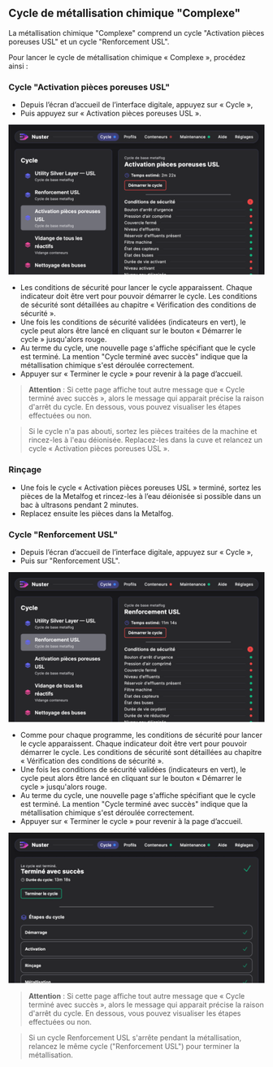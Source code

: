## Cycle de métallisation chimique "Complexe"

La métallisation chimique "Complexe" comprend un cycle "Activation pièces poreuses USL" et un cycle "Renforcement USL".

Pour lancer le cycle de métallisation chimique « Complexe », procédez ainsi :

### Cycle "Activation pièces poreuses USL"

- Depuis l’écran d’accueil de l’interface digitale, appuyez sur « Cycle »,
- Puis appuyez sur « Activation pièces poreuses USL ».

![Menu Activation pièces poreuses USL](menu_activation.png)

- Les conditions de sécurité pour lancer le cycle apparaissent. Chaque indicateur doit être vert pour pouvoir démarrer le cycle. Les conditions de sécurité sont détaillées au chapitre « Vérification des conditions de sécurité ».
- Une fois les conditions de sécurité validées (indicateurs en vert), le cycle peut alors être lancé en cliquant sur le bouton « Démarrer le cycle » jusqu'alors rouge.
- Au terme du cycle, une nouvelle page s'affiche spécifiant que le cycle est terminé. La mention "Cycle terminé avec succès" indique que la métallisation chimique s'est déroulée correctement.
- Appuyer sur « Terminer le cycle » pour revenir à la page d’accueil.

> **Attention** : Si cette page affiche tout autre message que « Cycle terminé avec succès », alors le message qui apparait précise la raison d'arrêt du cycle. En dessous, vous pouvez visualiser les étapes effectuées ou non.

> Si le cycle n'a pas abouti, sortez les pièces traitées de la machine et rincez-les à l'eau déionisée. Replacez-les dans la cuve et relancez un cycle « Activation pièces poreuses USL ».

### Rinçage

- Une fois le cycle « Activation pièces poreuses USL » terminé, sortez les pièces de la Metalfog et rincez-les à l’eau déionisée si possible dans un bac à ultrasons pendant 2 minutes.
- Replacez ensuite les pièces dans la Metalfog.

### Cycle "Renforcement USL"

- Depuis l’écran d’accueil de l’interface digitale, appuyez sur « Cycle »,
- Puis sur "Renforcement USL".

![Menu Renforcement USL](menu_renforcement.png)

- Comme pour chaque programme, les conditions de sécurité pour lancer le cycle apparaissent. Chaque indicateur doit être vert pour pouvoir démarrer le cycle. Les conditions de sécurité sont détaillées au chapitre « Vérification des conditions de sécurité ».
- Une fois les conditions de sécurité validées (indicateurs en vert), le cycle peut alors être lancé en cliquant sur le bouton « Démarrer le cycle » jusqu'alors rouge.
- Au terme du cycle, une nouvelle page s'affiche spécifiant que le cycle est terminé. La mention "Cycle terminé avec succès" indique que la métallisation chimique s'est déroulée correctement.
- Appuyer sur « Terminer le cycle » pour revenir à la page d’accueil.

![Affichage de fin de cycle normal](cycletermineavecsucces.png)

 >**Attention** : Si cette page affiche tout autre message que « Cycle terminé avec succès », alors le message qui apparait précise la raison d'arrêt du cycle. En dessous, vous pouvez visualiser les étapes effectuées ou non.

> Si un cycle Renforcement USL s'arrête pendant la métallisation, relancez le même cycle ("Renforcement USL") pour terminer la métallisation.
